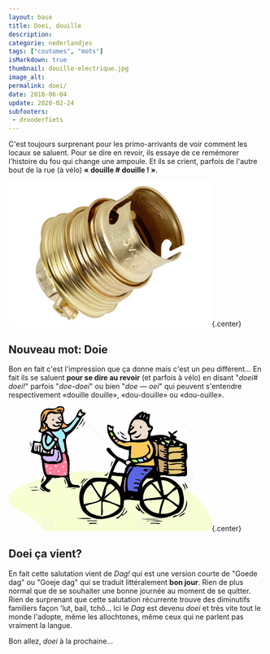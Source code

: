 ```yaml
---
layout: base
title: Doei, douille
description: 
categorie: nederlandjes
tags: ["coutumes", "mots"]
isMarkdown: true
thumbnail: douille-electrique.jpg
image_alt: 
permalink: doei/
date: 2018-06-04
update: 2020-02-24
subfooters:
 - drooderfiets
---
```




C'est toujours surprenant pour les primo-arrivants de voir comment les locaux se saluent. Pour se dire en revoir, ils essaye de ce remémorer l'histoire du fou qui change une ampoule. Et ils se crient, parfois de l'autre bout de la rue (à vélo) **« douille # douille ! »**.

![douille d'ampoule électrique](douille-electrique.jpg){.center}

## Nouveau mot: Doie

Bon en fait c'est l'impression que ça donne mais c'est un peu différent… En fait ils se saluent **pour se dire au revoir** (et parfois à vélo) en disant "*doei# doei!*" parfois "*doe-doei*" ou bien "*doe — oei*" qui peuvent s'entendre respectivement «douille douille», «dou-douille» ou «dou-ouille».

![dessin de salutations entre cycliste et piéton](doei-op-fiets.jpg){.center}

## Doei ça vient?

En fait cette salutation vient de  *Dag!* qui est une version courte de "Goede dag" ou "Goeje dag" qui se traduit littéralement **bon jour**. Rien de plus normal que de se souhaiter une bonne journée au moment de se quitter. Rien de surprenant que cette salutation récurrente trouve des diminutifs familiers  façon 'lut, bail, tchô… Ici le *Dag* est devenu *doei* et très vite tout le monde l'adopte, même les allochtones, même ceux qui ne parlent pas vraiment la langue.

Bon allez, *doei* à la prochaine…
